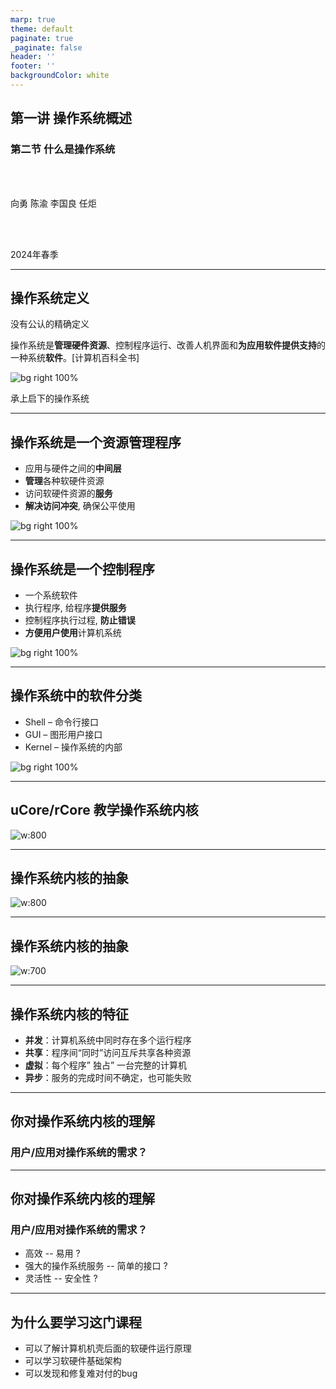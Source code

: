 ```yaml
---
marp: true
theme: default
paginate: true
_paginate: false
header: ''
footer: ''
backgroundColor: white
---
```


<!-- theme: gaia -->
<!-- _class: lead -->

## 第一讲 操作系统概述
### 第二节 什么是操作系统

<br>
<br>

向勇 陈渝 李国良 任炬 

<br>
<br>

2024年春季

---

## 操作系统定义

没有公认的精确定义

  操作系统是**管理硬件资源**、控制程序运行、改善人机界面和**为应用软件提供支持**的一种系统**软件**。[计算机百科全书]
 
![bg right 100%](./figs/os-position.png)

承上启下的操作系统

---

## 操作系统是一个资源管理程序
- 应用与硬件之间的**中间层**
- **管理**各种软硬件资源
- 访问软硬件资源的**服务**
- **解决访问冲突**, 确保公平使用

![bg right 100%](./figs/os-position.png)

---

## 操作系统是一个控制程序
- 一个系统软件
- 执行程序, 给程序**提供服务**
- 控制程序执行过程, **防止错误**
- **方便用户使用**计算机系统

![bg right 100%](./figs/os-position.png)

---

## 操作系统中的软件分类

- Shell – 命令行接口
- GUI – 图形用户接口
- Kernel – 操作系统的内部

![bg right 100%](./figs/sort-of-os.png)

---
## uCore/rCore 教学操作系统内核

![w:800](./figs/ucorearch.png)


---
## 操作系统内核的抽象

![w:800](./figs/os-abstract.png)


---
## 操作系统内核的抽象

![w:700](./figs/run-app.png)

---
## 操作系统内核的特征

- **并发**：计算机系统中同时存在多个运行程序
- **共享**：程序间“同时”访问互斥共享各种资源
- **虚拟**：每个程序” 独占” 一台完整的计算机
- **异步**：服务的完成时间不确定，也可能失败 

---
## 你对操作系统内核的理解

###  用户/应用对操作系统的需求？

---
## 你对操作系统内核的理解

###  用户/应用对操作系统的需求？
- 高效 -- 易用 ?
- 强大的操作系统服务 -- 简单的接口 ?
- 灵活性 -- 安全性 ?


---
## 为什么要学习这门课程

- 可以了解计算机机壳后面的软硬件运行原理
- 可以学习软硬件基础架构
- 可以发现和修复难对付的bug

<!-- 如果你花费大量时间来开发，维护并调试应用程序，你最终还是要知道大量操作系统的知识 -->